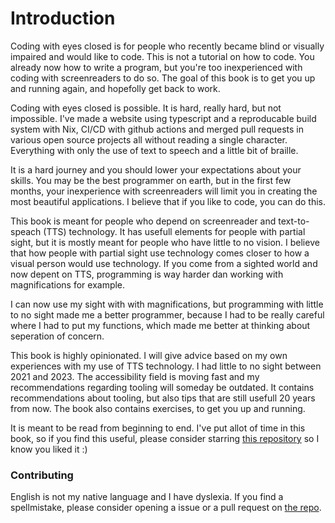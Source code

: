 # Introduction

Coding with eyes closed is for people who recently became blind or visually impaired and would like to code.
This is not a tutorial on how to code. You already now how to write a program, but you're too inexperienced with coding with screenreaders to do so.
The goal of this book is to get you up and running again, and hopefolly get back to work. 

Coding with eyes closed is possible. It is hard, really hard, but not impossible. 
I've made a website using typescript and a reproducable build system with Nix, CI/CD with github actions and merged pull requests in various open source projects all without reading a single character. Everything with only the use of text to speech and a little bit of braille.

It is a hard journey and you should lower your expectations about your skills. You may be the best programmer on earth, but in the first few months, your inexperience with screenreaders will limit you in creating the most beautiful applications.
I believe that if you like to code, you can do this.

This book is meant for people who depend on screenreader and text-to-speach (TTS) technology.
It has usefull elements for people with partial sight, but it is mostly meant for people who have little to no vision.
I believe that how people with partial sight use technology comes closer to how a visual person would use technology.
If you come from a sighted world and now depent on TTS, programming is way harder dan working with magnifications for example. 

I can now use my sight with with magnifications, but programming with little to no sight made me a better programmer, because I had to be really careful where I had to put my functions, which made me better at thinking about seperation of concern.

This book is highly opinionated. 
I will give advice based on my own experiences with my use of TTS technology.
I had little to no sight between 2021 and 2023. 
The accessibility field is moving fast and my recommendations regarding tooling will someday be outdated. It contains recommendations about tooling, but also tips that are still usefull 20 years from now.
The book also contains exercises, to get you up and running.

It is meant to be read from beginning to end. 
I've put allot of time in this book, so if you find this useful, please consider starring [this repository](https://github.com/sempruijs/coding-with-eyes-closed) so I know you liked it :)

### Contributing

English is not my native language and I have dyslexia. If you find a spellmistake, please consider opening a issue or a pull request on [the repo](https://github.com/sempruijs/coding-with-eyes-closed).